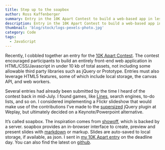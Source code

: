 ```yaml
---
title: Step up to the soapbox
author: Ross Kaffenberger
summary: Entry in the 10K Apart Contest to build a web-based app in less than 10kb of javascript
description: Entry in the 10K Apart Contest to build a web-based app in less than 10kb of javascript
thumbnail: 'blog/stock/logs-pexels-photo.jpg'
category: Code
tags:
  - JavaScript
---
```

Recently, I cobbled together an entry for the [10K Apart Contest][1]. The contest encouraged participants to build an entirely front-end web application in HTML/CSS/Javascript in under 10 kb of total assets, not including some allowable third party libraries such as jQuery or Prototype. Entries must also leverage HTML5 features, some of which include local storage, the canvas API, and web workers.

Several entries had already been submitted by the time I heard of the contest back in mid-July. I found games, like [Lines][2], search engines, to-do lists, and so on. I considered implementing a Flickr slideshow that would make use of the contributions I’ve made to the [supersized][3] jQuery plugin at Weplay, but ultimately decided on a Keynote/Powerpoint alternative.

It’s called soapbox. The inspiration comes from [showoff][4], which is backed by a server. soapbox provides an in-browser interface to create, preview and present slides with [markdown][5] or markup. Slides are auto-saved to local storage, if available, as json. I sent in [my 10K Apart entry][6] on the deadline day. You can also find the latest on [github][7].

[1]:	http://10k.aneventapart.com/
[2]:	http://10k.aneventapart.com/Entry/62
[3]:	http://github.com/weplay/supersized
[4]:	http://github.com/schacon/showoff
[5]:	http://daringfireball.net/projects/markdown/
[6]:	http://10k.aneventapart.com/Entry/361
[7]:	http://github.com/rosskaff/soapbox
